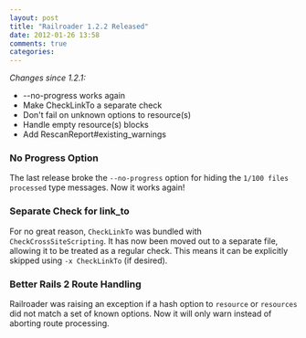 ```yaml
---
layout: post
title: "Railroader 1.2.2 Released"
date: 2012-01-26 13:58
comments: true
categories: 
---
```


*Changes since 1.2.1:*

 * --no-progress works again
 * Make CheckLinkTo a separate check
 * Don't fail on unknown options to resource(s)
 * Handle empty resource(s) blocks
 * Add RescanReport#existing_warnings

### No Progress Option

The last release broke the `--no-progress` option for hiding the `1/100 files processed` type messages. Now it works again!

### Separate Check for link_to

For no great reason, `CheckLinkTo` was bundled with `CheckCrossSiteScripting`. It has now been moved out to a separate file, allowing it to be treated as a regular check. This means it can be explicitly skipped using `-x CheckLinkTo` (if desired).

### Better Rails 2 Route Handling

Railroader was raising an exception if a hash option to `resource` or `resources` did not match a set of known options. Now it will only warn instead of aborting route processing.
